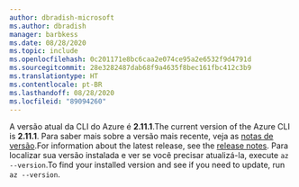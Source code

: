 ```yaml
---
author: dbradish-microsoft
ms.author: dbradish
manager: barbkess
ms.date: 08/28/2020
ms.topic: include
ms.openlocfilehash: 0c201171e8bc6caa2e074ce95a2e6532f9d4791d
ms.sourcegitcommit: 28e3282487dab68f9a4635f8bec161fbc412c3b9
ms.translationtype: HT
ms.contentlocale: pt-BR
ms.lasthandoff: 08/28/2020
ms.locfileid: "89094260"
---
```

<span data-ttu-id="bcde0-101">A versão atual da CLI do Azure é __2.11.1__.</span><span class="sxs-lookup"><span data-stu-id="bcde0-101">The current version of the Azure CLI is __2.11.1__.</span></span> <span data-ttu-id="bcde0-102">Para saber mais sobre a versão mais recente, veja as [notas de versão](../release-notes-azure-cli.md).</span><span class="sxs-lookup"><span data-stu-id="bcde0-102">For information about the latest release, see the [release notes](../release-notes-azure-cli.md).</span></span> <span data-ttu-id="bcde0-103">Para localizar sua versão instalada e ver se você precisar atualizá-la, execute `az --version`.</span><span class="sxs-lookup"><span data-stu-id="bcde0-103">To find your installed version and see if you need to update, run `az --version`.</span></span>
